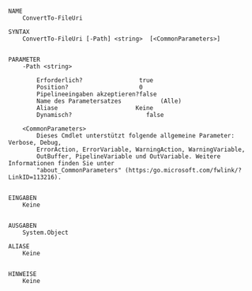 ﻿```

NAME
    ConvertTo-FileUri
    
SYNTAX
    ConvertTo-FileUri [-Path] <string>  [<CommonParameters>]
    
    
PARAMETER
    -Path <string>
        
        Erforderlich?                true
        Position?                    0
        Pipelineeingaben akzeptieren?false
        Name des Parametersatzes           (Alle)
        Aliase                      Keine
        Dynamisch?                     false
        
    <CommonParameters>
        Dieses Cmdlet unterstützt folgende allgemeine Parameter: Verbose, Debug,
        ErrorAction, ErrorVariable, WarningAction, WarningVariable,
        OutBuffer, PipelineVariable und OutVariable. Weitere Informationen finden Sie unter 
        "about_CommonParameters" (https:/go.microsoft.com/fwlink/?LinkID=113216). 
    
    
EINGABEN
    Keine
    
    
AUSGABEN
    System.Object
    
ALIASE
    Keine
    

HINWEISE
    Keine



```

